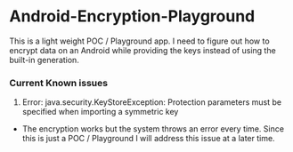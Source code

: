 # Android-Encryption-Playground
This is a light weight POC / Playground app. I need to figure out how to encrypt data on an Android while providing the keys instead of using the built-in generation. 

### Current Known issues
 1. Error: java.security.KeyStoreException: Protection parameters must be specified when importing a symmetric key  
  * The encryption works but the system throws an error every time. Since this is just a POC / Playground I will address this issue at a later time.

